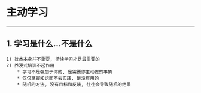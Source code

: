 # **主动学习**
***


## **1. 学习是什么...不是什么**
    1) 技术本身并不重要, 持续学习才是最重要的
    2) 养浸式培训不起作用
        * 学习不是强加于你的, 是需要你主动做的事情
        * 仅仅掌握知识而不去实践, 是没有用的
        * 随机的方法, 没有目标和反馈, 往往会导致随机的结果

